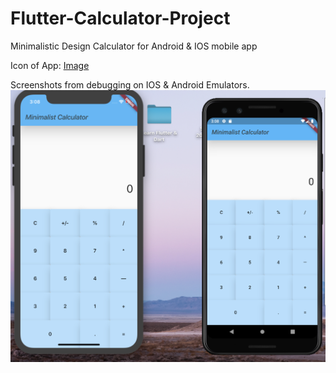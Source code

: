 # Flutter-Calculator-Project
Minimalistic Design Calculator for Android &amp; IOS mobile app


Icon of App:
[Image](https://github.com/stelselim/Flutter-Calculator-Project/blob/master/images.png)


Screenshots from debugging on IOS & Android Emulators.
![Image](https://github.com/stelselim/Flutter-Calculator-Project/blob/master/Screen%20Shot%202019-09-03%20at%2015.08.04.png)
